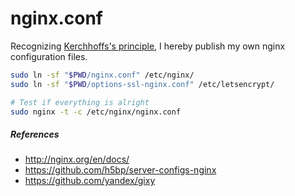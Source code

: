 nginx.conf
========
Recognizing [Kerchhoffs's principle], I hereby publish my own nginx
configuration files.

```bash
sudo ln -sf "$PWD/nginx.conf" /etc/nginx/
sudo ln -sf "$PWD/options-ssl-nginx.conf" /etc/letsencrypt/

# Test if everything is alright
sudo nginx -t -c /etc/nginx/nginx.conf
```

##### References
- http://nginx.org/en/docs/
- https://github.com/h5bp/server-configs-nginx
- https://github.com/yandex/gixy

[Caddy]: https://github.com/simnalamburt/Caddyfile
[Caddyfile]: https://github.com/simnalamburt/Caddyfile
[Kerchhoffs's principle]: https://en.wikipedia.org/wiki/Kerckhoffs%27s_principle

